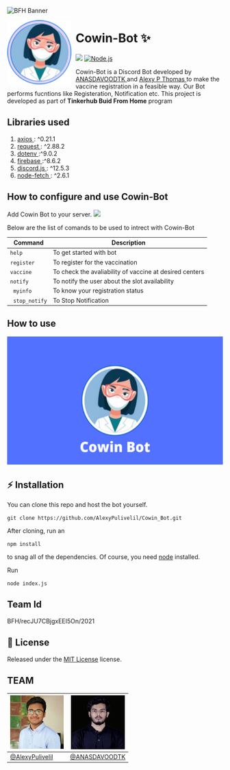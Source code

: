 ![BFH Banner](https://trello-attachments.s3.amazonaws.com/542e9c6316504d5797afbfb9/542e9c6316504d5797afbfc1/39dee8d993841943b5723510ce663233/Frame_19.png)

<img width="150" height="150" align="left" style="float: left; margin: 0 10px 0 0;" alt="Karma" src="https://github.com/AlexyPulivelil/Cowin_Bot/blob/main/attachment/bot%20(1).png"> 

# Cowin-Bot ✨

[![](https://img.shields.io/badge/discord.js-v12.0.0--dev-blue.svg?logo=npm)](https://github.com/discordjs)
[![Node.js](https://github.com/igorkowalczyk/majobot/actions/workflows/node.yml/badge.svg)](https://nodejs.org/en/)


Cowin-Bot is a Discord Bot developed by <a href="https://github.com/ANASDAVOODTK">ANASDAVOODTK </a> and <a href="https://github.com/AlexyPulivelil">Alexy P Thomas </a> to make the vaccine registration in a feasible way. Our Bot performs fucntions like Registeration, Notification etc. This project is developed as part of **Tinkerhub Buid From Home** program

## Libraries used
1. <a href="https://www.npmjs.com/package/axios">axios </a> : ^0.21.1
2. <a href="https://www.npmjs.com/package/request"> request </a> : ^2.88.2
3. <a href="https://www.npmjs.com/package/dotenv"> dotenv  </a> :^9.0.2
4. <a href="https://firebase.google.com/"> firebase </a> :^8.6.2
5. <a href="https://discord.js.org/#/"> discord.js  </a> : ^12.5.3
6. <a href="https://www.npmjs.com/package/node-fetch"> node-fetch </a> : ^2.6.1
 



## How to configure and use Cowin-Bot

Add Cowin Bot to your server. 
[![](https://img.shields.io/badge/Discord-7289DA?style=for-the-badge&logo=discord&logoColor=white)](https://discordapp.com/oauth2/authorize?client_id=844522949138055189&scope=bot&permissions=66186303)

Below are the list of comands to be used to intrect with Cowin-Bot

| Command | Description
|---------|-------------|
| ```help ```  | To get started with bot |
| ```register ```  | To register for the vaccination |
| ```vaccine ```  | To check the avaliability of vaccine at desired centers |
| ```notify```  | To notify the user about the slot availability |
| ``` myinfo```  | To know your registration status |
| ``` stop_notify```  | To Stop Notification |


## How to use
[![Cowin-Bot](https://github.com/AlexyPulivelil/Cowin_Bot/blob/main/attachment/didid%20(1).png)](https://youtu.be/wM_bk2TAmEI)




## ⚡ Installation


You can clone this repo and host the bot yourself.
```
git clone https://github.com/AlexyPulivelil/Cowin_Bot.git
```
After cloning, run an
```
npm install
```
to snag all of the dependencies. Of course, you need [node](https://nodejs.org/en/) installed.

Run
```
node index.js
```

## Team Id

BFH/recJU7CBjgxEEI5On/2021

## 📖 License

Released under the [MIT License](https://github.com/AlexyPulivelil/Cowin_Bot/blob/main/LICENSE) license.

## TEAM
![Alexy](https://github.com/AlexyPulivelil/Cowin_Bot/blob/main/attachment/Alexy.jpg) | ![Anas](https://github.com/AlexyPulivelil/Cowin_Bot/blob/main/attachment/anas11%20(1).jpg) | 
------------ | -------------
[@AlexyPulivelil](https://github.com/AlexyPulivelil) | [@ANASDAVOODTK](https://github.com/ANASDAVOODTK)
